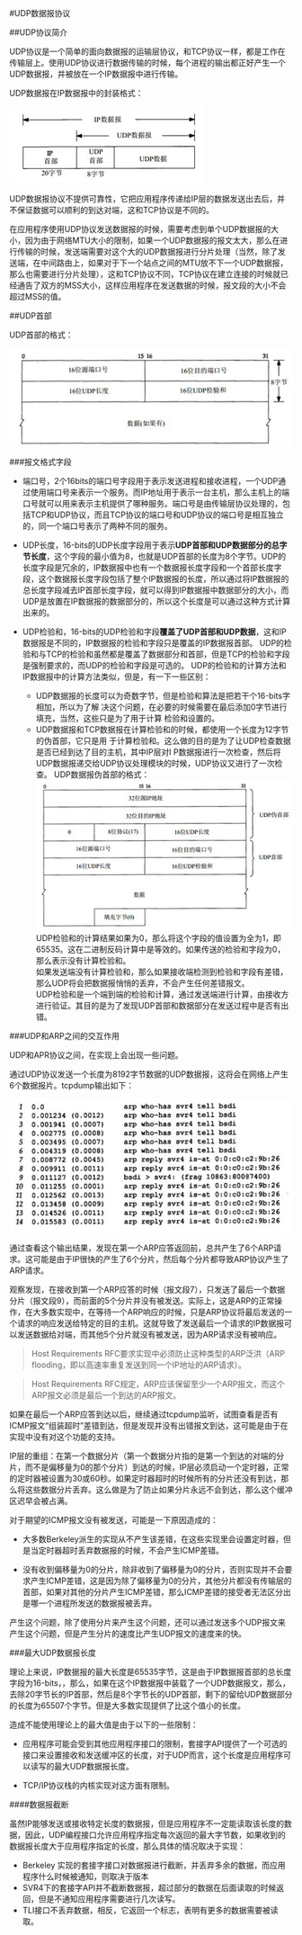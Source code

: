 #UDP数据报协议

##UDP协议简介

UDP协议是一个简单的面向数据报的运输层协议，和TCP协议一样，都是工作在传输层上。使用UDP协议进行数据传输的时候，每个进程的输出都正好产生一个UDP数据报，并被放在一个IP数据报中进行传输。

UDP数据报在IP数据报中的封装格式：

![UDP数据报在IP数据报中的格式](./image/UDP数据报在IP数据报中的格式.jpg "UDP数据报在IP数据报中的格式")

UDP数据报协议不提供可靠性，它把应用程序传递给IP层的数据发送出去后，并不保证数据可以顺利的到达对端，这和TCP协议是不同的。

在应用程序使用UDP协议发送数据报的时候，需要考虑到单个UDP数据报的大小，因为由于网络MTU大小的限制，如果一个UDP数据报的报文太大，那么在进行传输的时候，发送端需要对这个大的UDP数据报进行分片处理（当然，除了发送端，在中间路由上，如果对于下一个站点之间的MTU放不下一个UDP数据报，那么也需要进行分片处理），这和TCP协议不同，TCP协议在建立连接的时候就已经通告了双方的MSS大小，这样应用程序在发送数据的时候，报文段的大小不会超过MSS的值。

##UDP首部

UDP首部的格式：

![UDP报文格式](./image/UDP报文格式.jpg "UDP报文格式")

###报文格式字段
* 端口号，2个16bits的端口号字段用于表示发送进程和接收进程，一个UDP通过使用端口号来表示一个服务。而IP地址用于表示一台主机，那么主机上的端口号就可以用来表示主机提供了哪种服务。端口号是由传输层协议处理的，包括TCP和UDP协议，而且TCP协议的端口号和UDP协议的端口号是相互独立的，同一个端口号表示了两种不同的服务。

* UDP长度，16-bits的UDP长度字段用于表示**UDP首部和UDP数据部分的总字节长度**，这个字段的最小值为8，也就是UDP首部的长度为8个字节。UDP的长度字段是冗余的，IP数据报中也有一个数据报长度字段和一个首部长度字段，这个数据报长度字段包括了整个IP数据报的长度，所以通过将IP数据报的总长度字段减去IP首部长度字段，就可以得到IP数据报中数据部分的大小，而UDP是放置在IP数据报的数据部分的，所以这个长度是可以通过这种方式计算出来的。

* UDP检验和，16-bits的UDP检验和字段**覆盖了UDP首部和UDP数据**，这和IP数据报是不同的，IP数据报的检验和字段只是覆盖的IP数据报首部。
    UDP的检验和与TCP的检验和虽然都是覆盖了数据部分和首部，但是TCP的检验和字段是强制要求的，而UDP的检验和字段是可选的。
    UDP的检验和的计算方法和IP数据报中的计算方法类似，但是，有一下一些区别：
    * UDP数据报的长度可以为奇数字节，但是检验和算法是把若干个16-bits字相加，所以为了解	    决这个问题，在必要的时候需要在最后添加0字节进行填充，当然，这些只是为了用于计算    检验和设置的。
    * UDP数据报和TCP数据报在计算检验和的时候，都使用一个长度为12字节的伪首部，它只是用	    于计算检验和。这么做的目的是为了让UDP检查数据是否已经到达了目的主机，其中IP层对I	P数据报进行一次检查，然后将UDP数据报递交给UDP协议处理模块的时候，UDP协议又进行了一次检查。
	UDP数据报伪首部的格式：
	![UDP伪首部](./image/UDP伪首部.jpg "UDP伪首部")		    
    UDP检验和的计算结果如果为0，那么将这个字段的值设置为全为1，即65535。这在二进制反码计算中是等效的。如果传送的检验和字段为0，那么表示没有计算检验和。		    
    如果发送端没有计算检验和，那么如果接收端检测到检验和字段有差错，那么UDP将会把数据报悄悄的丢弃，不会产生任何差错报文。	    
    UDP检验和是一个端到端的检验和计算，通过发送端进行计算，由接收方进行验证。其目的是为了发现UDP首部和数据部分在发送过程中是否有出错。

###UDP和ARP之间的交互作用

UDP和APR协议之间，在实现上会出现一些问题。

通过UDP协议发送一个长度为8192字节数据的UDP数据报，这将会在网络上产生6个数据报片。tcpdump输出如下：

![UDP和ARP交互问题](./image/UDP和ARP交互问题.jpg "UDP和ARP交互问题")

通过查看这个输出结果，发现在第一个ARP应答返回前，总共产生了6个ARP请求。这可能是由于IP很快的产生了6个分片，然后每个分片都导致ARP协议产生了ARP请求。

观察发现，在接收到第一个ARP应答的时候（报文段7），只发送了最后一个数据分片（报文段9），而前面的5个分片并没有被发送。实际上，这是ARP的正常操作，在大多数实现中，在等待一个ARP响应的时候，只是ARP协议将最后发送的一个请求的响应发送给特定的目的主机。这就导致了发送最后一个请求的IP数据报可以发送数据给对端，而其他5个分片就没有被发送，因为ARP请求没有被响应。

> Host Requirements RFC要求实现中必须防止这种类型的ARP泛洪（ARP flooding，即以高速率重复发送到同一个IP地址的ARP请求）。

> Host Requirements RFC规定，ARP应该保留至少一个ARP报文，而这个ARP报文必须是最后一个到达的ARP报文。

如果在最后一个ARP应答到达以后，继续通过tcpdump监听，试图查看是否有ICMP报文“组装超时”差错到达，但是发现并没有出错报文到达，这可能是由于在实现中没有对这个功能的支持。

IP层的重组：在第一个数据分片（第一个数据分片指的是第一个到达的对端的分片，而不是偏移量为0的那个分片）到达的时候，IP层必须启动一个定时器，正常的定时器被设置为30或60秒。如果定时器超时的时候所有的分片还没有到达，那么将这些数据分片丢弃。这么做是为了防止如果分片永远不会到达，那么这个缓冲区迟早会被占满。

对于期望的ICMP报文没有被发送，可能是一下原因造成的：

* 大多数Berkeley派生的实现从不产生该差错，在这些实现里会设置定时器，但是当定时器超时丢弃数据报的时候，不会产生ICMP差错。

* 没有收到偏移量为0的分片，除非收到了偏移量为0的分片，否则实现并不会要求产生ICMP差错，这是因为除了偏移量为0的分片，其他分片都没有传输层的首部，如果对其他的分片产生ICMP差错，那么ICMP差错的接受者无法区分出是哪一个进程所发送的数据报被丢弃。

产生这个问题，除了使用分片来产生这个问题，还可以通过发送多个UDP报文来产生这个问题，但是产生分片的速度比产生UDP报文的速度来的快。

###最大UDP数据报长度

理论上来说，IP数据报的最大长度是65535字节，这是由于IP数据报首部的总长度字段为16-bits，，那么，如果在这个IP数据报中装载了一个UDP数据报文，那么，去除20字节长的IP首部，然后是8个字节长的UDP首部，剩下的留给UDP数据部分的长度为65507个字节。但是大多数实现提供了比这个值小的长度。

造成不能使用理论上的最大值是由于以下的一些限制：

* 应用程序可能会受到其他应用程序接口的限制，套接字API提供了一个可选的接口来设置接收和发送缓冲区的长度，对于UDP而言，这个长度是应用程序可以读写的最大UDP数据报长度。

* TCP/IP协议栈的内核实现对这方面有限制。

####数据报截断

虽然IP能够发送或接收特定长度的数据报，但是应用程序不一定能读取该长度的数据，因此，UDP编程接口允许应用程序指定每次返回的最大字节数，如果收到的数据报长度大于应用程序指定的长度，那么具体的情况取决于实现：

* Berkeley 实现的套接字接口对数据报进行截断，并丢弃多余的数据，而应用程序什么时候被通知，则取决于版本
* SVR4下的套接字API并不截断数据报，超过部分的数据在后面读取的时候返回，但是不通知应用程序需要进行几次读写。
* TLI接口不丢弃数据，相反，它返回一个标志，表明有更多的数据需要被读取。

